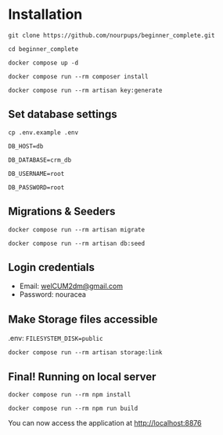 
# Installation

`git clone https://github.com/nourpups/beginner_complete.git`

`cd beginner_complete`

`docker compose up -d`

`docker compose run --rm composer install`

`docker compose run --rm artisan key:generate`

## Set database settings

 `cp .env.example .env`

`DB_HOST=db`

`DB_DATABASE=crm_db`

`DB_USERNAME=root`

`DB_PASSWORD=root`

## Migrations & Seeders

`docker compose run --rm artisan migrate`

`docker compose run --rm artisan db:seed`

## Login credentials
- Email: welCUM2dm@gmail.com
- Password: nouracea

## Make Storage files accessible
.env: `FILESYSTEM_DISK=public`

`docker compose run --rm artisan storage:link`
    
## Final! Running on local server

`docker compose run --rm npm install`

`docker compose run --rm npm run build`

You can now access the application at [http://localhost:8876](http://localhost:8876)

